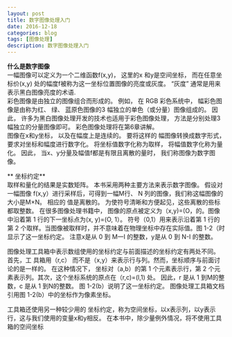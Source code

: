 ```yaml
---
layout: post
title: 数字图像处理入门
date: 2016-12-18
categories: blog
tags: [图像处理]
description: 数字图像处理入门
---
```


**什么是数字图像**     
一幅图像可以定义为一个二维函数f(x,y)， 这里的x 和y是空间坐标， 而在任意坐标价(x,y) 处的幅度f被称为这一坐标位置图像的亮度或灰度。 “灰度” 通常是用来表示黑白图像亮度的术语.      
彩色图像是由独立的图像组合而形成的。 例如， 在 RGB 彩色系统中， 幅彩色图像是由称为红、 绿、 蓝原色图像的3 幅独立的单色（或分量）图像组成的。 因此， 许多为黑白图像处理开发的技术也适用于彩色图像处理， 方法是分别处理3幅独立的分量图像即可。 彩色图像处理将在第6章讲解。    
图像在x和y坐标， 以及在幅度上是连续的。 要将这样的 幅图像转换成数字形式， 要求对坐标和幅度进行数字化。 将坐标值数字化称为取样， 将幅值数字化称为量化。 因此， 当x、y分量及幅值f都是有限且离散的量时， 我们称图像为数字图像。    

** 坐标约定**    
取样和量化的结果是实数矩阵。 本书采用两种主要方法来表示数字图像。 假设对一幅图像 f(x,y）进行采样后，可得到一幅M行、 N 列的图像，我们称这幅图像的大小是M×N。 相应的 值是离散的。 为使符号清晰和方便起见，这些离散的些标都取整数。 在很多图像处理书籍中， 图像的原点被定义为（x,y)=(O，的。图像中沿着第 1 行的下一坐标点为(x, y)=(O, 1）。 符号（0,1）用来表示沿着第 1 行的第 2 个取样。当图像被取样时，并不意味着在物理坐标中存在实际值。图 1-2（时 显示了这一坐标约定。 注意x是从 0 到 M一I 的整数，y是从 0 到 N-I 的整数。  

图像处理工具箱中表示数组使用的坐标约定与前面描述的坐标约定有两处不同。 首先，工 具箱用（r,c） 而不是（x,y）来表示行与列。然而，坐标顺序与前面讨论的是一样的。 在这种情况下， 坐标对（a,b）的第 1 个元素表示行，第 2 个元素表示列。其次，这个坐标系统的原点在（r,c)=(l,1) 处。 因此，r 是从 1 到M的整数，c 是从 1 到N的整数。 图 1-2(b）说明了这一坐标约定。
图像处理工具箱文档引用图 1-2(b）中的坐标作为像素坐标。       

工具箱还使用另一种较少用的 坐标约定，称为空间坐标，以x表示列，以y表示行，这与我们使用的变量x和y相反。 在本书中，除少量例外情况，将不使用工具箱的空间坐标    


